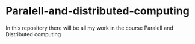 # Paralell-and-distributed-computing

In this repository there will be all my work in the course Paralell and Distributed computing
